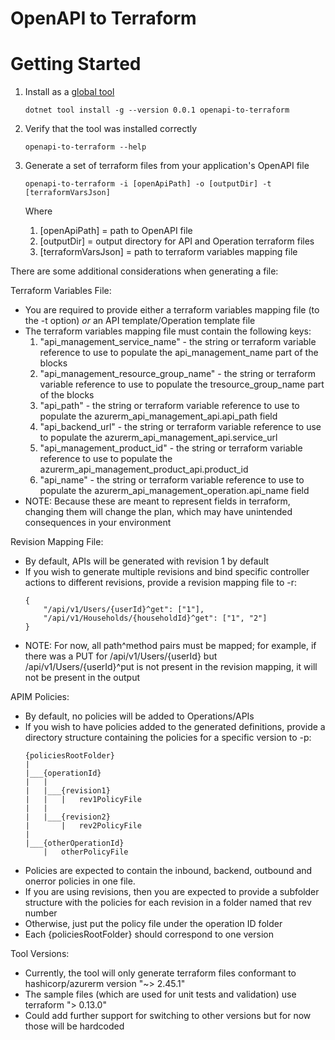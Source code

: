 OpenAPI to Terraform
=========

# Getting Started #
1. Install as a [global tool](https://docs.microsoft.com/en-us/dotnet/core/tools/global-tools#install-a-global-tool)
    ```
    dotnet tool install -g --version 0.0.1 openapi-to-terraform
    ```
2. Verify that the tool was installed correctly

    ```
    openapi-to-terraform --help
    ```
3. Generate a set of terraform files from your application's OpenAPI file
    ```
    openapi-to-terraform -i [openApiPath] -o [outputDir] -t [terraformVarsJson]
    ```
    Where 
    1. [openApiPath] = path to OpenAPI file
    2. [outputDir] = output directory for API and Operation terraform files
    3. [terraformVarsJson] = path to terraform variables mapping file

There are some additional considerations when generating a file:

Terraform Variables File:
* You are required to provide either a terraform variables mapping file (to the -t option) *or* an API template/Operation template file
* The terraform variables mapping file must contain the following keys:
    1. "api_management_service_name" - the string or terraform variable reference to use to populate the api_management_name part of the blocks
    2. "api_management_resource_group_name" - the string or terraform variable reference to use to populate the tresource_group_name part of the blocks
    3. "api_path" - the string or terraform variable reference to use to populate the azurerm_api_management_api.api_path field
    4. "api_backend_url" - the string or terraform variable reference to use to populate the azurerm_api_management_api.service_url
    5. "api_management_product_id" - the string or terraform variable reference to use to populate the azurerm_api_management_product_api.product_id
    6. "api_name" - the string or terraform variable reference to use to populate the azurerm_api_management_operation.api_name field
* NOTE: Because these are meant to represent fields in terraform, changing them will change the plan, which may have unintended consequences in your environment

Revision Mapping File:
* By default, APIs will be generated with revision 1 by default
* If you wish to generate multiple revisions and bind specific controller actions to different revisions, provide a revision mapping file to -r:
    ```
    {
        "/api/v1/Users/{userId}^get": ["1"],
        "/api/v1/Households/{householdId}^get": ["1", "2"]
    }
    ```
* NOTE: For now, all path^method pairs must be mapped; for example, if there was a PUT for /api/v1/Users/{userId} but /api/v1/Users/{userId}^put is not present in the 
  revision mapping, it will not be present in the output

APIM Policies:
* By default, no policies will be added to Operations/APIs
* If you wish to have policies added to the generated definitions, provide a directory structure containing the policies for a specific version to -p:
    ```
    {policiesRootFolder}
    |
    |___{operationId}
    |   |
    |   |___{revision1}
    |   |   |   rev1PolicyFile
    |   |
    |   |___{revision2}
    |       |   rev2PolicyFile
    |
    |___{otherOperationId}
        |   otherPolicyFile
    ```
* Policies are expected to contain the inbound, backend, outbound and onerror policies in one file.
* If you are using revisions, then you are expected to provide a subfolder structure with the policies for each revision in a folder named that rev number
* Otherwise, just put the policy file under the operation ID folder
* Each {policiesRootFolder} should correspond to one version

Tool Versions:
* Currently, the tool will only generate terraform files conformant to hashicorp/azurerm version "~> 2.45.1"
* The sample files (which are used for unit tests and validation) use terraform "> 0.13.0"
* Could add further support for switching to other versions but for now those will be hardcoded